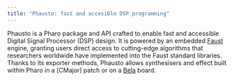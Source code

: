 ```yaml
---
title: "Phausto: fast and accesible DSP programming"
---
```

Phausto is a Pharo package and API crafted to enable fast and accessible Digital Signal Processor (DSP) design. It is powered by an embedded [Faust](https://faustdoc.grame.fr/) engine, granting users direct access to cutting-edge algorithms that researchers worldwide have implemented into the Faust standard libraries.
Thanks to its exporter methods, Phausto allows synthesisers and effect built within Pharo in a [CMajor] patch or on a [Bela](https://bela.io/) board.
